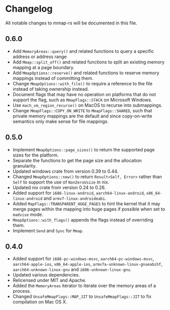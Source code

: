 # Changelog

All notable changes to mmap-rs will be documented in this file.

## 0.6.0

- Add `MemoryAreas::query()` and related functions to query a specific address or address range 
- Add `Mmap::split_off()` and related functions to split an existing memory mapping at a page boundary.
- Add `MmapOptions::reserve()` and related functions to reserve memory mappings instead of committing them.
- Change `MmapOptions::with_file()` to require a reference to the file instead of taking ownership instead.
- Document flags that may have no operation on platforms that do not support the flag, such as `MmapFlags::STACK` on Microsoft Windows.
- Use `mach_vm_region_recurse()` on MacOS to recurse into submappings.
- Change `MmapFlags::COPY_ON_WRITE` to `MmapFlags::SHARED`, such that private memory mappings are the default and since copy-on-write semantics only make sense for file mappings.

## 0.5.0

- Implement `MmapOptions::page_sizes()` to return the supported page sizes for the platform.
- Separate the functions to get the page size and the allocation granularity.
- Updated windows crate from version 0.39 to 0.44.
- Changed `MmapOptions::new()` to return `Result<Self, Error>` rather than `Self` to support the use of `NonZeroUsize` in nix.
- Updated nix crate from version 0.24 to 0.26.
- Added support for `i686-linux-android`, `aarch64-linux-android`, `x86_64-linux-android` and `armv7-linux-androideabi`.
- Added `MapFlags::TRANSPARENT_HUGE_PAGES` to hint the kernel that it may merge pages within the mapping into huge pages if possible when set to `madvise` mode.
- `MmapOptions::with_flags()` appends the flags instead of overriding them.
- Implement `Send` and `Sync` for `Mmap`.

## 0.4.0

- Added support for `i686-pc-windows-msvc`, `aarch64-pc-windows-msvc`, `aarch64-apple-ios`, `x86_64-apple-ios`, `armv7a-unknown-linux-gnueabihf`, `aarch64-unknown-linux-gnu` and `i686-unknown-linux-gnu`.
- Updated various dependencies.
- Relicensed under MIT and Apache.
- Added the `MemoryAreas` iterator to iterate over the memory areas of a process.
- Changed `UnsafeMmapFlags::MAP_JIT` to `UnsafeMmapFlags::JIT` to fix compilation on Mac OS X.
